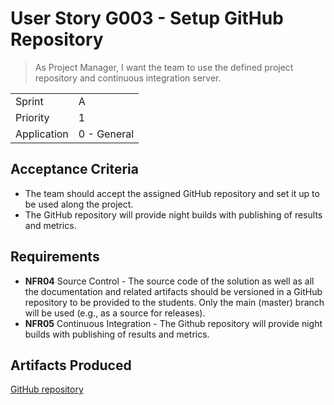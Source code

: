 # User Story G003 - Setup GitHub Repository

> As Project Manager, I want the team to use the defined project repository and continuous integration server.

|             |             |
| ----------- | ----------- |
| Sprint      | A           |
| Priority    | 1           |
| Application | 0 - General |

## Acceptance Criteria

- The team should accept the assigned GitHub repository and set it up to be used along the project.
- The GitHub repository will provide night builds with publishing of results and metrics.

## Requirements

- **NFR04** Source Control - The source code of the solution as well as all the documentation and related artifacts should be versioned in a GitHub repository to be provided to the students. Only the main (master) branch will be used (e.g., as a source for releases).
- **NFR05** Continuous Integration - The Github repository will provide night builds with publishing of results and metrics.

## Artifacts Produced

[GitHub repository](https://github.com/Departamento-de-Engenharia-Informatica/sem4pi-22-23-19)
